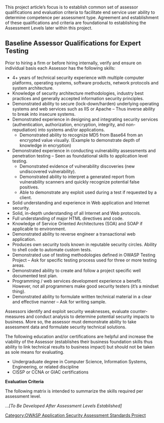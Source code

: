 This project article’s focus is to establish common set of assessor
qualifications and evaluation criteria to facilitate end service user
ability to determine competence per assessment type. Agreement and
establishment of these qualifications and criteria are foundational to
establishing the Assessment Levels later within this project.

## Baseline Assessor Qualifications for Expert Testing

Prior to hiring a firm or before hiring internally, verify and ensure on
individual basis each Assessor has the following skills:

  - 4+ years of technical security experience with multiple computer
    platforms, operating systems, software products, network protocols
    and system architecture.
  - Knowledge of security architecture methodologies, industry best
    practices and generally accepted information security principles.
  - Demonstrated ability to secure (lock-down/harden) underlying
    operating systems and web services such as IIS or Apache – Thus
    inverse ability to break into insecure systems.
  - Demonstrated experience in designing and integrating security
    services (authentication, authorization, encryption, integrity, and
    non-repudiation) into systems and/or applications.
      - Demonstrated ability to recognize MD5 from Base64 from an
        encrypted value visually. (Example to demonstrate depth of
        knowledge in encryption)
  - Demonstrated experience in conducting vulnerability assessments and
    penetration testing – Seen as foundational skills to application
    level testing.
      - Demonstrated evidence of vulnerability discoveries (new
        undiscovered vulnerability).
      - Demonstrated ability to interpret a generated report from
        vulnerability scanners and quickly recognize potential false
        positives.
      - Able to demonstrate any exploit used during a test if requested
        by a client.
  - Solid understanding and experience in Web application and Internet
    security.
  - Solid, in-depth understanding of all Internet and Web protocols.
  - Full understanding of major HTML directives and code.
  - Knowledge of Service Oriented Architectures (SOA) and SOAP if
    applicable to environment.
  - Demonstrated ability to reverse engineer a transactional web
    application.
  - Produces own security tools known in reputable security circles.
    Ability to shell code to automate custom tests.
  - Demonstrated use of testing methodologies defined in OWASP Testing
    Project – Ask for specific testing process used for three or more
    testing areas.
  - Demonstrated ability to create and follow a project specific well
    documented test plan.
  - Programming / web services development experience a benefit.
    However, not all programmers make good security testers (it’s a
    mindset thing).
  - Demonstrated ability to formulate written technical material in a
    clear and effective manner – Ask for writing sample.

Assessors identify and exploit security weaknesses, evaluate
counter-measures and conduct analysis to determine potential security
impacts to business. More so, the assessor must demonstrate ability to
take assessment data and formulate security technical solutions.

The following education and/or certifications are helpful and increase
the viability of the Assessor (establishes their business foundation
skills thus ability to link technical results to business impact) but
should not be taken as sole means for evaluating.

  - Undergraduate degree in Computer Science, Information Systems,
    Engineering, or related discipline
  - CISSP or CCNA or GIAC certifications

**Evaluation Criteria**

The following matrix is intended to summarize the skills required per
assessment level.

*…\[To Be Developed After Assessment Levels Established\]*

[Category:OWASP Application Security Assessment Standards
Project](Category:OWASP_Application_Security_Assessment_Standards_Project "wikilink")